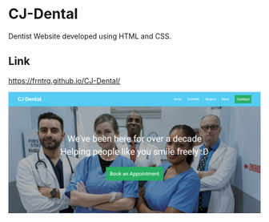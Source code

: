 # CJ-Dental
Dentist Website developed using HTML and CSS.

## Link
https://frntrq.github.io/CJ-Dental/

![CJ Denal](cj-dental.png)

